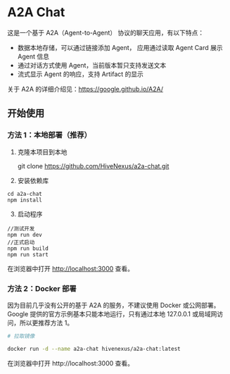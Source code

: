 # A2A Chat

这是一个基于 A2A（Agent-to-Agent） 协议的聊天应用，有以下特点：

* 数据本地存储，可以通过链接添加 Agent， 应用通过读取 Agent Card 展示 Agent 信息
* 通过对话方式使用 Agent，当前版本暂只支持发送文本
* 流式显示 Agent 的响应，支持 Artifact 的显示

关于 A2A 的详细介绍见：https://google.github.io/A2A/

## 开始使用

### 方法 1：本地部署（推荐）
1. 克隆本项目到本地

    git clone https://github.com/HiveNexus/a2a-chat.git

2. 安装依赖库

```
cd a2a-chat
npm install
```

3. 启动程序

```
//测试开发
npm run dev
//正式启动
npm run build
npm run start
```

在浏览器中打开 [http://localhost:3000](http://localhost:3000) 查看。

### 方法 2：Docker 部署
因为目前几乎没有公开的基于 A2A 的服务，不建议使用 Docker 或公网部署。Google 提供的官方示例基本只能本地运行，只有通过本地 127.0.0.1 或局域网访问，所以更推荐方法 1。

```bash
# 拉取镜像

docker run -d --name a2a-chat hivenexus/a2a-chat:latest
```

在浏览器中打开 http://localhost:3000 查看。